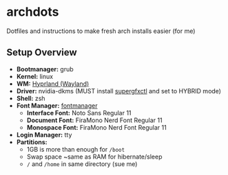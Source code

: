 # archdots
Dotfiles and instructions to make fresh arch installs easier (for me)

<h2>Setup Overview</h2>
<ul>
  <li><strong>Bootmanager:</strong> grub</li>
  <li><strong>Kernel:</strong> linux</li>
  <li><strong>WM:</strong> <a href="https://github.com/hyprwm/Hyprland">Hyprland (Wayland)</a></li>
  <li><strong>Driver:</strong> nvidia-dkms (MUST install <a href="https://gitlab.com/asus-linux/supergfxctl">supergfxctl</a> and set to HYBRID mode)</li>
  <li><strong>Shell:</strong> zsh</li>
  <li>
    <strong>Font Manager:</strong> <a href="https://github.com/FontManager/font-manager">fontmanager</a>
    <ul>
      <li><strong>Interface Font:</strong> Noto Sans Regular 11</li>
      <li><strong>Document Font:</strong> FiraMono Nerd Font Regular 11</li>
      <li><strong>Monospace Font:</strong> FiraMono Nerd Font Regular 11</li>
    </ul>
  </li>
  <li><strong>Login Manager:</strong> tty</li>
  <li>
    <strong>Partitions:</strong> 
    <ul>
      <li>1GB is more than enough for <code>/boot</code></li>
      <li>Swap space ~same as RAM for hibernate/sleep</li>
      <li><code>/</code> and <code>/home</code> in same directory (sue me)</li>
  </li>
</ul>

